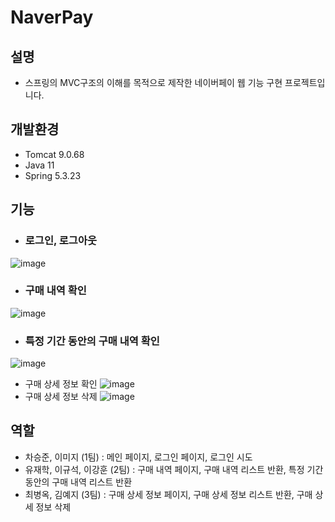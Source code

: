 # NaverPay
## 설명
- 스프링의 MVC구조의 이해를 목적으로 제작한 네이버페이 웹 기능 구현 프로젝트입니다.

## 개발환경
- Tomcat 9.0.68
- Java 11 
- Spring 5.3.23

## 기능
- ### 로그인, 로그아웃
![image](https://user-images.githubusercontent.com/42924585/204456885-3af5d9e4-7e1b-449f-a50e-9bbe6e02a13c.png)
- ### 구매 내역 확인
![image](https://user-images.githubusercontent.com/42924585/204457085-3d42921e-67b0-4978-9c18-0e3e1d080b20.png)
- ### 특정 기간 동안의 구매 내역 확인
![image](https://user-images.githubusercontent.com/42924585/204457252-a3d0b633-11aa-4927-8448-bf4fe4558728.png)
- 구매 상세 정보 확인
![image](https://user-images.githubusercontent.com/42924585/204457406-210567c4-1101-47f8-924f-1249d4408787.png)
- 구매 상세 정보 삭제
![image](https://user-images.githubusercontent.com/42924585/204457600-17c5940c-984b-4e13-98fa-0c39bdde1a64.png)

## 역할
- 차승준, 이미지 (1팀) : 메인 페이지, 로그인 페이지, 로그인 시도
- 유재학, 이규석, 이강훈 (2팀) : 구매 내역 페이지, 구매 내역 리스트 반환, 특정 기간 동안의 구매 내역 리스트 반환
- 최병옥, 김예지 (3팀) : 구매 상세 정보 페이지, 구매 상세 정보 리스트 반환, 구매 상세 정보 삭제
